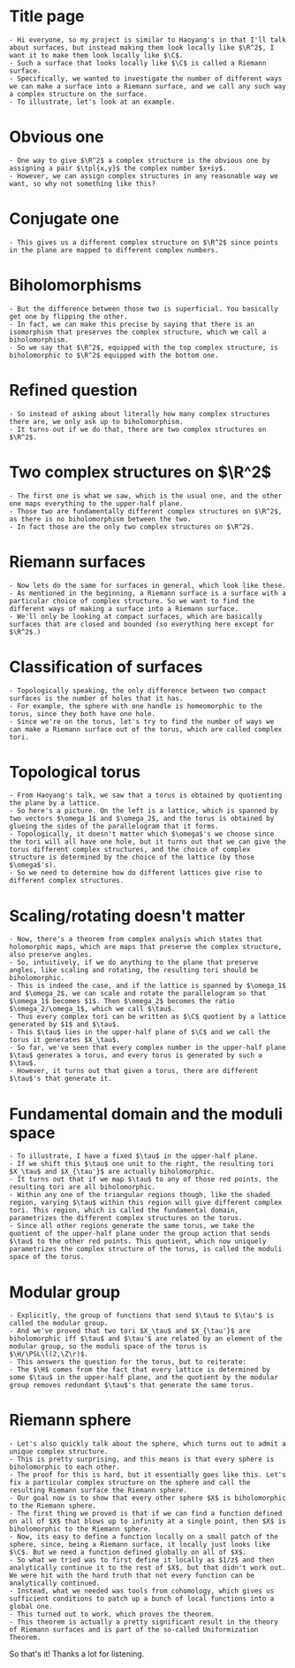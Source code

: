 # Title page
    - Hi everyone, so my project is similar to Haoyang's in that I'll talk about surfaces, but instead making them look locally like $\R^2$, I want it to make them look locally like $\C$.
    - Such a surface that looks locally like $\C$ is called a Riemann surface.
    - Specifically, we wanted to investigate the number of different ways we can make a surface into a Riemann surface, and we call any such way a complex structure on the surface.
    - To illustrate, let's look at an example.
# Obvious one
    - One way to give $\R^2$ a complex structure is the obvious one by assigning a pair $\tpl{x,y}$ the complex number $x+iy$.
    - However, we can assign complex structures in any reasonable way we want, so why not something like this?
# Conjugate one
    - This gives us a different complex structure on $\R^2$ since points in the plane are mapped to different complex numbers.
# Biholomorphisms
    - But the difference between those two is superficial. You basically get one by flipping the other.
    - In fact, we can make this precise by saying that there is an isomorphism that preserves the complex structure, which we call a biholomorphism.
    - So we say that $\R^2$, equipped with the top complex structure, is biholomorphic to $\R^2$ equipped with the bottom one.
# Refined question
    - So instead of asking about literally how many complex structures there are, we only ask up to biholomorphism.
    - It turns out if we do that, there are two complex structures on $\R^2$.
# Two complex structures on $\R^2$
    - The first one is what we saw, which is the usual one, and the other one maps everything to the upper-half plane.
    - Those two are fundamentally different complex structures on $\R^2$, as there is no biholomorphism between the two.
    - In fact those are the only two complex structures on $\R^2$.
# Riemann surfaces
    - Now lets do the same for surfaces in general, which look like these.
    - As mentioned in the beginning, a Riemann surface is a surface with a particular choice of complex structure. So we want to find the different ways of making a surface into a Riemann surface.
    - We'll only be looking at compact surfaces, which are basically surfaces that are closed and bounded (so everything here except for $\R^2$.)
# Classification of surfaces
    - Topologically speaking, the only difference between two compact surfaces is the number of holes that it has.
    - For example, the sphere with one handle is homeomorphic to the torus, since they both have one hole.
    - Since we're on the torus, let's try to find the number of ways we can make a Riemann surface out of the torus, which are called complex tori.
# Topological torus
    - From Haoyang's talk, we saw that a torus is obtained by quotienting the plane by a lattice.
    - So here's a picture. On the left is a lattice, which is spanned by two vectors $\omega_1$ and $\omega_2$, and the torus is obtained by glueing the sides of the parallelogram that it forms.
    - Topologically, it doesn't matter which $\omega$'s we choose since the tori will all have one hole, but it turns out that we can give the torus different complex structures, and the choice of complex structure is determined by the choice of the lattice (by those $\omega$'s).
    - So we need to determine how do different lattices give rise to different complex structures.
# Scaling/rotating doesn't matter
    - Now, there's a theorem from complex analysis which states that holomorphic maps, which are maps that preserve the complex structure, also preserve angles.
    - So, intuitively, if we do anything to the plane that preserve angles, like scaling and rotating, the resulting tori should be biholomorphic.
    - This is indeed the case, and if the lattice is spanned by $\omega_1$ and $\omega_2$, we can scale and rotate the parallelogram so that $\omega_1$ becomes $1$. Then $\omega_2$ becomes the ratio $\omega_2/\omega_1$, which we call $\tau$.
    - Thus every complex tori can be written as $\C$ quotient by a lattice generated by $1$ and $\tau$.
    - This $\tau$ lies in the upper-half plane of $\C$ and we call the torus it generates $X_\tau$.
    - So far, we've seen that every complex number in the upper-half plane $\tau$ generates a torus, and every torus is generated by such a $\tau$.
    - However, it turns out that given a torus, there are different $\tau$'s that generate it.
# Fundamental domain and the moduli space
    - To illustrate, I have a fixed $\tau$ in the upper-half plane.
    - If we shift this $\tau$ one unit to the right, the resulting tori $X_\tau$ and $X_{\tau'}$ are actually biholomorphic.
    - It turns out that if we map $\tau$ to any of those red points, the resulting tori are all biholomorphic.
    - Within any one of the triangular regions though, like the shaded region, varying $\tau$ within this region will give different complex tori. This region, which is called the fundamental domain, parametrizes the different complex structures on the torus.
    - Since all other regions generate the same torus, we take the quotient of the upper-half plane under the group action that sends $\tau$ to the other red points. This quotient, which now uniquely parametrizes the complex structure of the torus, is called the moduli space of the torus.
# Modular group
    - Explicitly, the group of functions that send $\tau$ to $\tau'$ is called the modular group.
    - And we've proved that two tori $X_\tau$ and $X_{\tau'}$ are biholomorphic iff $\tau$ and $\tau'$ are related by an element of the modular group, so the moduli space of the torus is $\H/\PSL\l(2,\Z\r)$.
    - This answers the question for the torus, but to reiterate:
    - The $\H$ comes from the fact that every lattice is determined by some $\tau$ in the upper-half plane, and the quotient by the modular group removes redundant $\tau$'s that generate the same torus.
# Riemann sphere
    - Let's also quickly talk about the sphere, which turns out to admit a unique complex structure.
    - This is pretty surprising, and this means is that every sphere is biholomorphic to each other.
    - The proof for this is hard, but it essentially goes like this. Let's fix a particular complex structure on the sphere and call the resulting Riemann surface the Riemann sphere.
    - Our goal now is to show that every other sphere $X$ is biholomorphic to the Riemann sphere.
    - The first thing we proved is that if we can find a function defined on all of $X$ that blows up to infinity at a single point, then $X$ is biholomorphic to the Riemann sphere.
    - Now, its easy to define a function locally on a small patch of the sphere, since, being a Riemann surface, it locally just looks like $\C$. But we need a function defined globally on all of $X$.
    - So what we tried was to first define it locally as $1/z$ and then analytically continue it to the rest of $X$, but that didn't work out. We were hit with the hard truth that not every function can be analytically continued.
    - Instead, what we needed was tools from cohomology, which gives us sufficient conditions to patch up a bunch of local functions into a global one.
    - This turned out to work, which proves the theorem.
    - This theorem is actually a pretty significant result in the theory of Riemann surfaces and is part of the so-called Uniformization Theorem.

So that's it! Thanks a lot for listening.
